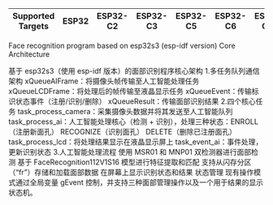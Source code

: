 | Supported Targets | ESP32 | ESP32-C2 | ESP32-C3 | ESP32-C5 | ESP32-C6 | ESP32-C61 | ESP32-H2 | ESP32-H21 | ESP32-H4 | ESP32-P4 | ESP32-S2 | ESP32-S3 | Linux |
| ----------------- | ----- | -------- | -------- | -------- | -------- | --------- | -------- | --------- | -------- | -------- | -------- | -------- | ----- |

Face recognition program based on esp32s3 (esp-idf version) Core Architecture

基于 esp32s3（使用 esp-idf 版本）的面部识别程序核心架构
1.多任务队列通信架构 
xQueueAIFrame：将摄像头帧传输至人工智能处理任务 
xQueueLCDFrame：将处理后的帧传输至液晶显示任务 
xQueueEvent：传输标识状态事件（注册/识别/删除） 
xQueueResult：传输面部识别结果
2.四个核心任务 
task_process_camera：采集摄像头数据并将其发送至人工智能队列 
task_process_ai：人工智能处理核心（检测 + 识别），处理三种状态：ENROLL（注册新面孔） RECOGNIZE（识别面孔） DELETE（删除已注册面孔） 
task_process_lcd：将处理结果显示在液晶显示屏上 
task_event_ai：事件处理，更新识别状态
3.人工智能处理流程 
使用 MSR01 和 MNP01 双检测器进行面部检测 
基于 FaceRecognition112V1S16 模型进行特征提取和匹配 
支持从闪存分区（“fr”）存储和加载面部数据 在屏幕上显示识别状态和结果
状态管理 现有操作模式通过全局变量 gEvent 控制，并支持三种面部管理操作以及一个用于结果的显示状态机。
